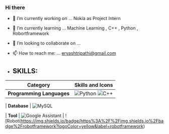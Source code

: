 ### Hi there 

<!--
**Er-Yash/Er-Yash** is a ✨ _special_ ✨ repository because its `README.md` (this file) appears on your GitHub profile.
Here are some ideas to get you started:

- 🤔 I’m looking for help with ...

- 💬 Ask me about ...  AI/ML

- 😄 Pronouns: ...
- ⚡ Fun fact: ...

| **Data Visualization**    | ![Matplotlib](https://img.shields.io/badge/-Matplotlib-013243?logo=matplotlib&logoColor=white)                                                                                                                                                                                                |
| **Backend as a Service** | ![Firebase](https://img.shields.io/badge/-Firebase-FFCA28?logo=firebase&logoColor=white) ![Heroku](https://img.shields.io/badge/-Heroku-430098?logo=heroku&logoColor=white) ![Vercel](https://img.shields.io/badge/-Vercel-black?logo=vercel&logoColor=white) ![Google Cloud](https:



| **Frontend Development** | ![React](https://img.shields.io/badge/-React-61DAFB?logo=react&logoColor=white) ![HTML5](https://img.shields.io/badge/-HTML5-E34F26?logo=html5&logoColor=white) ![CSS3](https://img.shields.io/badge/-CSS3-1572B6?logo=css3&logoColor=white) ![TailwindCSS](https://img.shields.io/badge/-TailwindCSS-06B6D4?logo=tailwindcss&logoColor=white) ![Next.js](https://img.shields.io/badge/-Next.js-black?logo=next.js&logoColor=white) |
| **Backend Development**  | ![Node.js](https://img.shields.io/badge/-Node.js-339933?logo=node.js&logoColor=white) ![Express.js](https://img.shields.io/badge/-Express.js-gray?logo=express&logoColor=white)                                                                                                                 |
| **AI/ML Technologies**   | ![PyTorch](https://img.shields.io/badge/-PyTorch-EE4C2C?logo=pytorch&logoColor=white) ![TensorFlow](https://img.shields.io/badge/-TensorFlow-FF6F00?logo=tensorflow&logoColor=white) ![NumPy](https://img.shields.io/badge/-NumPy-013243?logo=numpy&logoColor=white) ![Pandas](https://img.shields.io/badge/-Pandas-150458?logo=pandas&logoColor=white) ![Scikit-Learn](https://img.shields.io/badge/-Scikit--Learn-F7931E?logo=scikit-learn&logoColor=white) ![Keras](https://img.shields.io/badge/-Keras-D00000?logo=keras&logoColor=white) |
| **Databases**            | ![MongoDB](https://img.shields.io/badge/-MongoDB-47A248?logo=mongodb&logoColor=white) ![MySQL](https://img.shields.io/badge/-MySQL-4479A1?logo=mysql&logoColor=white)                                                                                                                          |

![Java](https://img.shields.io/badge/-Java-orange?logo=java&logoColor=white) ![PHP](https://img.shields.io/badge/-PHP-777BB4?logo=php&logoColor=white) ![JavaScript](https://img.shields.io/badge/-JavaScript-gray?logo=javascript&logoColor=white) |



-->



- 🔭 I’m currently working on ... Nokia as Project Intern
- 🌱 I’m currently learning ... Machine Learning , C++ , Python , Robortframework
- 👯 I’m looking to collaborate on ...


- 📫 How to reach me: ... eryashtripathi@gmail.com

- ## SKILLS:

| Category               | Skills and Icons                                                                                                                                                                                                                                                                                 |
|------------------------|---------------------------------------------------------------------------------------------------------------------------------------------------------------------------------------------------------------------------------------------------------------------------------------------------|
| **Programming Languages** | ![Python](https://img.shields.io/badge/-Python-blue?logo=python&logoColor=white) ![C++](https://img.shields.io/badge/-C++-00599C?logo=c%2B%2B&logoColor=white) 

| **Database**              | ![MySQL](https://img.shields.io/badge/mysql-4479A1.svg?style=for-the-badge&logo=mysql&logoColor=white)

| **Tool**          | ![Google Assistant](https://img.shields.io/badge/google%20assistant-4285F4?style=for-the-badge&logo=google%20assistant&logoColor=white)  | ![Robot(https://img.shields.io/badge/https%3A%2F%2Fimg.shields.io%2Fbadge%2Frobotframework?logoColor=yellow&label=robotframework)



